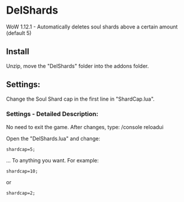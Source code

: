 # DelShards
WoW 1.12.1 - Automatically deletes soul shards above a certain amount (default 5)

## Install
Unzip, move the "DelShards" folder into the addons folder. 

## Settings: 
Change the Soul Shard cap in the first line in "ShardCap.lua".

### Settings - Detailed Description:
No need to exit the game. After changes, type: /console reloadui


Open the "DelShards.lua" and change: 

    shardcap=5;

... To anything you want. 
For example: 

    shardcap=10;

or 

    shardcap=2;

